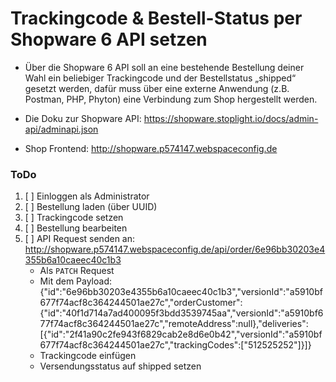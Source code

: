 # Trackingcode & Bestell-Status per Shopware 6 API setzen
- Über die Shopware 6 API soll an eine bestehende Bestellung deiner Wahl ein beliebiger Trackingcode und der Bestellstatus „shipped“ gesetzt werden, dafür muss über eine externe Anwendung (z.B. Postman, PHP, Phyton) eine Verbindung zum Shop hergestellt werden.

- Die Doku zur Shopware API: https://shopware.stoplight.io/docs/admin-api/adminapi.json
- Shop Frontend: http://shopware.p574147.webspaceconfig.de

### ToDo
1. [ ] Einloggen als Administrator
2. [ ] Bestellung laden (über UUID)
3. [ ] Trackingcode setzen
  4. [ ] Bestellung bearbeiten
  5. [ ] API Request senden an: http://shopware.p574147.webspaceconfig.de/api/order/6e96bb30203e4355b6a10caeec40c1b3
     - Als ```PATCH``` Request
     - Mit dem Payload: 
     {"id":"6e96bb30203e4355b6a10caeec40c1b3","versionId":"a5910bf677f74acf8c364244501ae27c","orderCustomer":{"id":"40f1d714a7ad400095f3bdd3539745aa","versionId":"a5910bf677f74acf8c364244501ae27c","remoteAddress":null},"deliveries":[{"id":"2f41a90c2fe943f6829cab2e8d6e0b42","versionId":"a5910bf677f74acf8c364244501ae27c","trackingCodes":["512525252"]}]} 
     - Trackingcode einfügen
     - Versendungsstatus auf shipped setzen